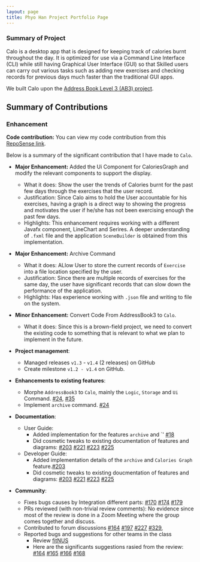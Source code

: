 ```yaml
---
layout: page
title: Phyo Han Project Portfolio Page
---
```

### Summary of Project
Calo is a desktop app that is designed for keeping track of calories burnt throughout the day.
It is optimized for use via a Command Line Interface (CLI) while still having Graphical User Interface (GUI) so that
Skilled users can carry out various tasks such as adding new exercises and checking records for previous days
much faster than the traditional GUI apps.  

We built Calo upon the [Address Book Level 3 (AB3) project](https://github.com/se-edu/addressbook-level3).

## Summary of Contributions

### Enhancement
**Code contribution:** You can view my code contribution from this [RepoSense link](https://nus-cs2103-ay2021s1.github.io/tp-dashboard/#breakdown=true&search=nahoyhp&sort=groupTitle&sortWithin=title&since=2020-08-14&until=2020-11-09&timeframe=commit&mergegroup=&groupSelect=groupByRepos&checkedFileTypes=docs~functional-code~test-code~other).  

Below is a summary of the significant contribution that I have made to `Calo`.

* **Major Enhancement:** Added the Ui Component for CaloriesGraph and modify the relevant components to support the display.  
  * What it does: Show the user the trends of Calories burnt for the past few days through the exercises that the user record.
  * Justification: Since Calo aims to hold the User accountable for his exercises, having a graph is a direct way to showing the progress and motivates the user if he/she has not been exercising enough the past few days.   
  * Highlights: This enhancement requires working with a different Javafx component, LineChart and Serires. A deeper understanding of `.fxml` file and the application `SceneBuilder` is obtained from this implementation.

* **Major Enhancement:** Archive Command  
  * What it does: ALlow User to store the current records of `Exercise` into a file location specified by the user.
  * Justification: Since there are multiple records of exercises for the same day, the user have significant records that can slow down the performance of the application.
  * Highlights: Has experience working with `.json` file and writing to file on the system.  

* **Minor Enhancement:** Convert Code From AddressBook3 to `Calo`. 
  * What it does: Since this is a brown-field project, we need to convert the existing code to something that is relevant to what we plan to implement in the future.


* **Project management**:
  * Managed releases `v1.3` - `v1.4` (2 releases) on GitHub
  * Create milestone `v1.2 - v1.4` on GitHub.

* **Enhancements to existing features**:
  * Morphe `AddressBook3` to `Calo`, mainly the `Logic`, `Storage` and `Ui` Command. [\#24](https://github.com/AY2021S1-CS2103T-W17-2/tp/pull/24), [\#35](https://github.com/AY2021S1-CS2103T-W17-2/tp/pull/35)
  * Implement `archive` command. [\#24](https://github.com/AY2021S1-CS2103T-W17-2/tp/pull/24)  

* **Documentation**:
  * User Guide:
    * Added implementation for the features `archive` and `' [\#18](https://github.com/AY2021S1-CS2103T-W17-2/tp/pull/18)
    * Did cosmetic tweaks to existing documentation of features  and diagrams: [\#203](https://github.com/AY2021S1-CS2103T-W17-2/tp/pull/203) [\#221](https://github.com/AY2021S1-CS2103T-W17-2/tp/pull/221) [\#223](https://github.com/AY2021S1-CS2103T-W17-2/tp/pull/223) [\#225](https://github.com/AY2021S1-CS2103T-W17-2/tp/pull/225)
  * Developer Guide:
    * Added implementation details of the `archive` and `Calories Graph` feature.[\#203](https://github.com/AY2021S1-CS2103T-W17-2/tp/pull/203)
    * Did cosmetic tweaks to existing doucmentation of features and diagrams: [\#203](https://github.com/AY2021S1-CS2103T-W17-2/tp/pull/203) [\#221](https://github.com/AY2021S1-CS2103T-W17-2/tp/pull/221) [\#223](https://github.com/AY2021S1-CS2103T-W17-2/tp/pull/223) [\#225](https://github.com/AY2021S1-CS2103T-W17-2/tp/pull/225)
   

* **Community**:
  * Fixes bugs causes by Integration different parts: [\#170](https://github.com/AY2021S1-CS2103T-W17-2/tp/pull/170) [\#174](https://github.com/AY2021S1-CS2103T-W17-2/tp/pull/174) [\#179](https://github.com/AY2021S1-CS2103T-W17-2/tp/pull/179)
  * PRs reviewed (with non-trivial review comments): No evidence since most of the review is done in a Zoom Meeting where the group comes together and discuss.
  * Contributed to forum discussions [\#164](https://github.com/nus-cs2103-AY2021S1/forum/issues/164) [\#197](https://github.com/nus-cs2103-AY2021S1/forum/issues/197) [\#227](https://github.com/nus-cs2103-AY2021S1/forum/issues/227) [\#329](https://github.com/nus-cs2103-AY2021S1/forum/issues/329),
  * Reported bugs and suggestions for other teams in the class 
      * Review [fitNUS](https://github.com/AY2021S1-CS2103T-T09-2/tp/)
      * Here are the significants suggestions rasied from the review: [\#164](https://github.com/AY2021S1-CS2103T-T09-2/tp/issues/164) [\#165](https://github.com/AY2021S1-CS2103T-T09-2/tp/issues/165) [\#166](https://github.com/AY2021S1-CS2103T-T09-2/tp/issues/166) [\#168](https://github.com/AY2021S1-CS2103T-T09-2/tp/issues/168)
